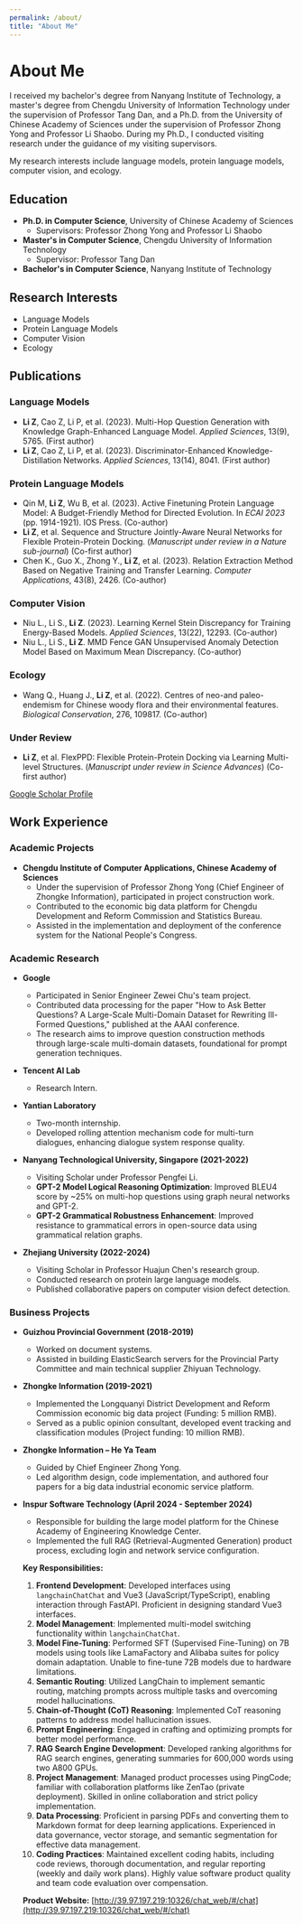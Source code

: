 ```yaml
---
permalink: /about/
title: "About Me"
---
```


# About Me

I received my bachelor's degree from Nanyang Institute of Technology, a master's degree from Chengdu University of Information Technology under the supervision of Professor Tang Dan, and a Ph.D. from the University of Chinese Academy of Sciences under the supervision of Professor Zhong Yong and Professor Li Shaobo. During my Ph.D., I conducted visiting research under the guidance of my visiting supervisors.

My research interests include language models, protein language models, computer vision, and ecology.

## Education

- **Ph.D. in Computer Science**, University of Chinese Academy of Sciences
  - Supervisors: Professor Zhong Yong and Professor Li Shaobo
- **Master's in Computer Science**, Chengdu University of Information Technology
  - Supervisor: Professor Tang Dan
- **Bachelor's in Computer Science**, Nanyang Institute of Technology

## Research Interests

- Language Models
- Protein Language Models
- Computer Vision
- Ecology

## Publications

### Language Models

- **Li Z**, Cao Z, Li P, et al. (2023). Multi-Hop Question Generation with Knowledge Graph-Enhanced Language Model. *Applied Sciences*, 13(9), 5765. (First author)
- **Li Z**, Cao Z, Li P, et al. (2023). Discriminator-Enhanced Knowledge-Distillation Networks. *Applied Sciences*, 13(14), 8041. (First author)

### Protein Language Models

- Qin M, **Li Z**, Wu B, et al. (2023). Active Finetuning Protein Language Model: A Budget-Friendly Method for Directed Evolution. In *ECAI 2023* (pp. 1914-1921). IOS Press. (Co-author)
- **Li Z**, et al. Sequence and Structure Jointly-Aware Neural Networks for Flexible Protein-Protein Docking. (*Manuscript under review in a Nature sub-journal*) (Co-first author)
- Chen K., Guo X., Zhong Y., **Li Z**, et al. (2023). Relation Extraction Method Based on Negative Training and Transfer Learning. *Computer Applications*, 43(8), 2426. (Co-author)

### Computer Vision

- Niu L., Li S., **Li Z**. (2023). Learning Kernel Stein Discrepancy for Training Energy-Based Models. *Applied Sciences*, 13(22), 12293. (Co-author)
- Niu L., Li S., **Li Z**. MMD Fence GAN Unsupervised Anomaly Detection Model Based on Maximum Mean Discrepancy. (Co-author)

### Ecology

- Wang Q., Huang J., **Li Z**, et al. (2022). Centres of neo-and paleo-endemism for Chinese woody flora and their environmental features. *Biological Conservation*, 276, 109817. (Co-author)

### Under Review

- **Li Z**, et al. FlexPPD: Flexible Protein-Protein Docking via Learning Multi-level Structures. (*Manuscript under review in Science Advances*) (Co-first author)

[Google Scholar Profile](https://scholar.google.com/citations?user=bk7i8SQAAAAJ&hl=en)

## Work Experience

### Academic Projects

- **Chengdu Institute of Computer Applications, Chinese Academy of Sciences**
  - Under the supervision of Professor Zhong Yong (Chief Engineer of Zhongke Information), participated in project construction work.
  - Contributed to the economic big data platform for Chengdu Development and Reform Commission and Statistics Bureau.
  - Assisted in the implementation and deployment of the conference system for the National People's Congress.

### Academic Research

- **Google**
  - Participated in Senior Engineer Zewei Chu's team project.
  - Contributed data processing for the paper "How to Ask Better Questions? A Large-Scale Multi-Domain Dataset for Rewriting Ill-Formed Questions," published at the AAAI conference.
  - The research aims to improve question construction methods through large-scale multi-domain datasets, foundational for prompt generation techniques.

- **Tencent AI Lab**
  - Research Intern.

- **Yantian Laboratory**
  - Two-month internship.
  - Developed rolling attention mechanism code for multi-turn dialogues, enhancing dialogue system response quality.

- **Nanyang Technological University, Singapore (2021-2022)**
  - Visiting Scholar under Professor Pengfei Li.
  - **GPT-2 Model Logical Reasoning Optimization**: Improved BLEU4 score by ~25% on multi-hop questions using graph neural networks and GPT-2.
  - **GPT-2 Grammatical Robustness Enhancement**: Improved resistance to grammatical errors in open-source data using grammatical relation graphs.

- **Zhejiang University (2022-2024)**
  - Visiting Scholar in Professor Huajun Chen's research group.
  - Conducted research on protein large language models.
  - Published collaborative papers on computer vision defect detection.

### Business Projects

- **Guizhou Provincial Government (2018-2019)**
  - Worked on document systems.
  - Assisted in building ElasticSearch servers for the Provincial Party Committee and main technical supplier Zhiyuan Technology.

- **Zhongke Information (2019-2021)**
  - Implemented the Longquanyi District Development and Reform Commission economic big data project (Funding: 5 million RMB).
  - Served as a public opinion consultant, developed event tracking and classification modules (Project funding: 10 million RMB).

- **Zhongke Information – He Ya Team**
  - Guided by Chief Engineer Zhong Yong.
  - Led algorithm design, code implementation, and authored four papers for a big data industrial economic service platform.

- **Inspur Software Technology (April 2024 - September 2024)**
  - Responsible for building the large model platform for the Chinese Academy of Engineering Knowledge Center.
  - Implemented the full RAG (Retrieval-Augmented Generation) product process, excluding login and network service configuration.

  **Key Responsibilities:**

  1. **Frontend Development**: Developed interfaces using `langchainChatChat` and Vue3 (JavaScript/TypeScript), enabling interaction through FastAPI. Proficient in designing standard Vue3 interfaces.
  2. **Model Management**: Implemented multi-model switching functionality within `langchainChatChat`.
  3. **Model Fine-Tuning**: Performed SFT (Supervised Fine-Tuning) on 7B models using tools like LamaFactory and Alibaba suites for policy domain adaptation. Unable to fine-tune 72B models due to hardware limitations.
  4. **Semantic Routing**: Utilized LangChain to implement semantic routing, matching prompts across multiple tasks and overcoming model hallucinations.
  5. **Chain-of-Thought (CoT) Reasoning**: Implemented CoT reasoning patterns to address model hallucination issues.
  6. **Prompt Engineering**: Engaged in crafting and optimizing prompts for better model performance.
  7. **RAG Search Engine Development**: Developed ranking algorithms for RAG search engines, generating summaries for 600,000 words using two A800 GPUs.
  8. **Project Management**: Managed product processes using PingCode; familiar with collaboration platforms like ZenTao (private deployment). Skilled in online collaboration and strict policy implementation.
  9. **Data Processing**: Proficient in parsing PDFs and converting them to Markdown format for deep learning applications. Experienced in data governance, vector storage, and semantic segmentation for effective data management.
  10. **Coding Practices**: Maintained excellent coding habits, including code reviews, thorough documentation, and regular reporting (weekly and daily work plans). Highly value software product quality and team code evaluation over compensation.

  **Product Website:** [http://39.97.197.219:10326/chat_web/#/chat](http://39.97.197.219:10326/chat_web/#/chat)
